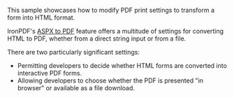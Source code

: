This sample showcases how to modify PDF print settings to transform a form into HTML format.

IronPDF's [ASPX to PDF](https://ironpdf.com/how-to/aspx-to-pdf/) feature offers a multitude of settings for converting HTML to PDF, whether from a direct string input or from a file.

There are two particularly significant settings:

- Permitting developers to decide whether HTML forms are converted into interactive PDF forms.
- Allowing developers to choose whether the PDF is presented "in browser" or available as a file download.